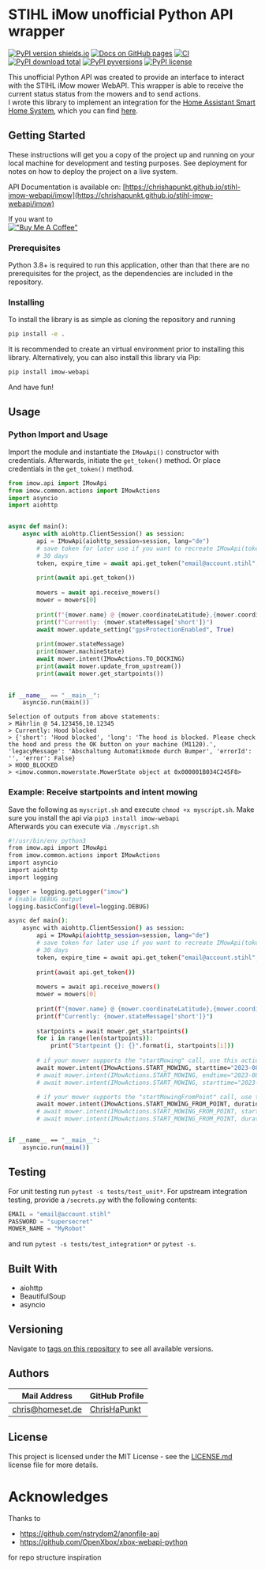 # STIHL iMow unofficial Python API wrapper

[![PyPI version shields.io](https://img.shields.io/pypi/v/imow-webapi)](https://pypi.python.org/pypi/imow-webapi/)
[![Docs on GitHub pages](https://img.shields.io/badge/docs-GitHub%20Pages-blue)](hhttps://chrishapunkt.github.io/stihl-imow-webapi/imow)
[![CI](https://github.com/ChrisHaPunkt/stihl-imow-webapi/actions/workflows/python-package.yml/badge.svg?branch=master)](https://github.com/ChrisHaPunkt/stihl-imow-webapi/actions/workflows/python-package.yml)
[![PyPI download total](https://img.shields.io/pypi/dm/imow-webapi)](https://pypi.python.org/pypi/imow-webapi/)
[![PyPI pyversions](https://img.shields.io/pypi/pyversions/imow-webapi)](https://pypi.python.org/pypi/imow-webapi/)
[![PyPI license](https://img.shields.io/pypi/l/imow-webapi)](https://pypi.python.org/pypi/imow-webapi/)


This unofficial Python API was created to provide an interface to interact with the STIHL iMow mower WebAPI. This wrapper is able to receive the current status
status from the mowers and to send actions.  
I wrote this library to implement an integration for the [Home Assistant Smart Home System](https://www.home-assistant.io/), which you can find [here](https://github.com/ChrisHaPunkt/ha-stihl-imow).



## Getting Started

These instructions will get you a copy of the project up and running on your local machine for development and testing
purposes. See deployment for notes on how to deploy the project on a live system.

API Documentation is available on: [https://chrishapunkt.github.io/stihl-imow-webapi/imow](https://chrishapunkt.github.io/stihl-imow-webapi/imow)

If you want to  
[!["Buy Me A Coffee"](
https://img.buymeacoffee.com/button-api/?text=Buy%20me%20a%20coffee&emoji=&slug=chrishapunkt&button_colour=FFDD00&font_colour=000000&font_family=Cookie&outline_colour=000000&coffee_colour=ffffff)](https://www.buymeacoffee.com/chrishapunkt)


### Prerequisites

Python 3.8+ is required to run this application, other than that there are no prerequisites for the project, as the
dependencies are included in the repository.

### Installing

To install the library is as simple as cloning the repository and running

```bash
pip install -e .
```

It is recommended to create an virtual environment prior to installing this library. Alternatively, you can also install
this library via Pip:

```bash
pip install imow-webapi
```

And have fun!

## Usage
### Python Import and Usage
Import the module and instantiate the `IMowApi()` constructor with credentials. Afterwards, initiate the `get_token()` method.
Or place credentials in the `get_token()` method.

```python
from imow.api import IMowApi
from imow.common.actions import IMowActions
import asyncio
import aiohttp


async def main():
    async with aiohttp.ClientSession() as session:
        api = IMowApi(aiohttp_session=session, lang="de")
        # save token for later use if you want to recreate IMowApi(token=my_token) because the created token is valid for
        # 30 days
        token, expire_time = await api.get_token("email@account.stihl", "supersecret", return_expire_time=True)
        
        print(await api.get_token())
        
        mowers = await api.receive_mowers()
        mower = mowers[0]
        
        print(f"{mower.name} @ {mower.coordinateLatitude},{mower.coordinateLongitude}")
        print(f"Currently: {mower.stateMessage['short']}")
        await mower.update_setting("gpsProtectionEnabled", True)
        
        print(mower.stateMessage)
        print(mower.machineState)
        await mower.intent(IMowActions.TO_DOCKING)
        print(await mower.update_from_upstream())
        print(await mower.get_startpoints())
        

if __name__ == "__main__":
    asyncio.run(main())

```
```text
Selection of outputs from above statements:
> Mährlin @ 54.123456,10.12345
> Currently: Hood blocked
> {'short': 'Hood blocked', 'long': 'The hood is blocked. Please check the hood and press the OK button on your machine (M1120).', 'legacyMessage': 'Abschaltung Automatikmode durch Bumper', 'errorId': '', 'error': False}
> HOOD_BLOCKED
> <imow.common.mowerstate.MowerState object at 0x000001B034C245F8>
```

### Example: Receive startpoints and intent mowing 
Save the following as `myscript.sh` and execute `chmod +x myscript.sh`. Make sure you install the api via `pip3 install imow-webapi`  
Afterwards you can execute via `./myscript.sh`
```bash
#!/usr/bin/env python3
from imow.api import IMowApi
from imow.common.actions import IMowActions
import asyncio
import aiohttp
import logging

logger = logging.getLogger("imow")
# Enable DEBUG output
logging.basicConfig(level=logging.DEBUG)

async def main():
    async with aiohttp.ClientSession() as session:
        api = IMowApi(aiohttp_session=session, lang="de")
        # save token for later use if you want to recreate IMowApi(token=my_token) because the created token is valid for
        # 30 days
        token, expire_time = await api.get_token("email@account.stihl", "supersecret", return_expire_time=True)
    
        print(await api.get_token())
    
        mowers = await api.receive_mowers()
        mower = mowers[0]
    
        print(f"{mower.name} @ {mower.coordinateLatitude},{mower.coordinateLongitude}")
        print(f"Currently: {mower.stateMessage['short']}")
    
        startpoints = await mower.get_startpoints()
        for i in range(len(startpoints)):
            print("Startpoint {}: {}".format(i, startpoints[i]))
        
        # if your mower supports the "startMowing" call, use this action (i.e iMow 600 series)
        await mower.intent(IMowActions.START_MOWING, starttime="2023-08-12 20:50")
        # await mower.intent(IMowActions.START_MOWING, endtime="2023-08-12 22:50")
        # await mower.intent(IMowActions.START_MOWING, starttime="2023-08-12 20:50", endtime="2023-08-12 22:50")

        # if your mower supports the "startMowingFromPoint" call, use this action (i.e iMow 400 series)
        await mower.intent(IMowActions.START_MOWING_FROM_POINT, duration=50)
        # await mower.intent(IMowActions.START_MOWING_FROM_POINT, startpoint=2)
        # await mower.intent(IMowActions.START_MOWING_FROM_POINT, duration=50, startpoint=2)


if __name__ == "__main__":
    asyncio.run(main())

```
## Testing
For unit testing run `pytest -s tests/test_unit*`. For upstream integration testing, provide a `/secrets.py` with the following contents:
````python
EMAIL = "email@account.stihl"
PASSWORD = "supersecret"
MOWER_NAME = "MyRobot"
````
and run `pytest -s tests/test_integration*` or `pytest -s`. 

## Built With

* aiohttp
* BeautifulSoup
* asyncio

## Versioning

Navigate to [tags on this repository](https://github.com/ChrisHaPunkt/imow-webapi/releases)
to see all available versions.

## Authors

| Mail Address                | GitHub Profile                                |
-----------------------------|-----------------------------------------------|
| chris@homeset.de          | [ChrisHaPunkt](https://github.com/ChrisHaPunkt)     |

## License

This project is licensed under the MIT License - see the [LICENSE.md](LICENSE.md)
license file for more details.

# Acknowledges

Thanks to

* https://github.com/nstrydom2/anonfile-api
* https://github.com/OpenXbox/xbox-webapi-python

for repo structure inspiration

